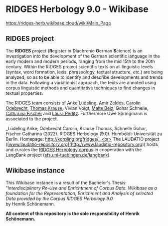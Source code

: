 # RIDGES Herbology 9.0 - Wikibase

https://ridges-herb.wikibase.cloud/wiki/Main_Page

## RIDGES project
The **RIDGES** project (**R**egister **i**n **D**iachronic **G**erman **S**cience) is an investigation into the development of the German scientific language in the early modern and modern periods, ranging from the mid 15th to the 20th century.
Within the RIDGES project scientific texts on all linguistic levels (syntax, word formation, lexis, phraseology, textual structure, etc.) are being analyzed, so as to be able to identify and describe developments and trends in the data. Following a variationist approach, the texts are annoted using corpus linguistic methods and quantitative techniques to find changes in textual properties.

The RIDGES team consists of [Anke Lüdeling](https://orcid.org/0000-0001-5944-4595), [Amir Zeldes](https://orcid.org/0000-0001-8016-6753), [Carolin Odebrecht](https://orcid.org/0000-0003-4887-7701), [Thomas Krause](https://orcid.org/0000-0003-3731-2422), Vivian Voigt, [Malte Belz](https://orcid.org/0000-0003-4645-0085), Gohar Schnelle, [Catharina Fischer](https://www.linguistik.hu-berlin.de/en/institut-en/professuren-en/korpuslinguistik/mitarbeiter-innen-en/catharina) and [Laura Perlitz](https://www.linguistik.hu-berlin.de/en/institut-en/professuren-en/korpuslinguistik/mitarbeiter-innen-en/laura). Furthermore Uwe Springmann is associated to the project.<br>

_Lüdeling Anke, Odebrecht Carolin, Krause Thomas, Schnelle Gohar, Fischer Catharina (2022). RIDGES Herbology (9.0). Humboldt-Universität zu Berlin. Homepage: http://korpling.org/ridges/._<br>
The LAUDATIO project ([www.laudatio-repository.org](http://www.laudatio-repository.org)) hosts and curates the [RIDGES Herbology corpus](https://doi.org/10.34644/laudatio-dev-PySSCnMB7CArCQ9CNKFY) in cooperation with the LangBank project ([sfs.uni-tuebingen.de/langbank](http://sfs.uni-tuebingen.de/langbank)).

## Wikibase instance
This Wikibase instance is a result of the Bachelor's Thesis:<br>
"_Interdisciplinary Re-Use and Enrichtment of Corpus Data. Wikibase as a foundation for the Representation, Enrichment and Analysis of selected Data provided by the Corpus RIDGES Herbology 9.0_<br>
by Henrik Schönemann.

**All content of this repository is the sole responsibility of Henrik Schönemann.**

